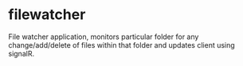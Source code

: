 # filewatcher
File watcher application, monitors particular folder for any change/add/delete of files within that folder and updates client using signalR.
